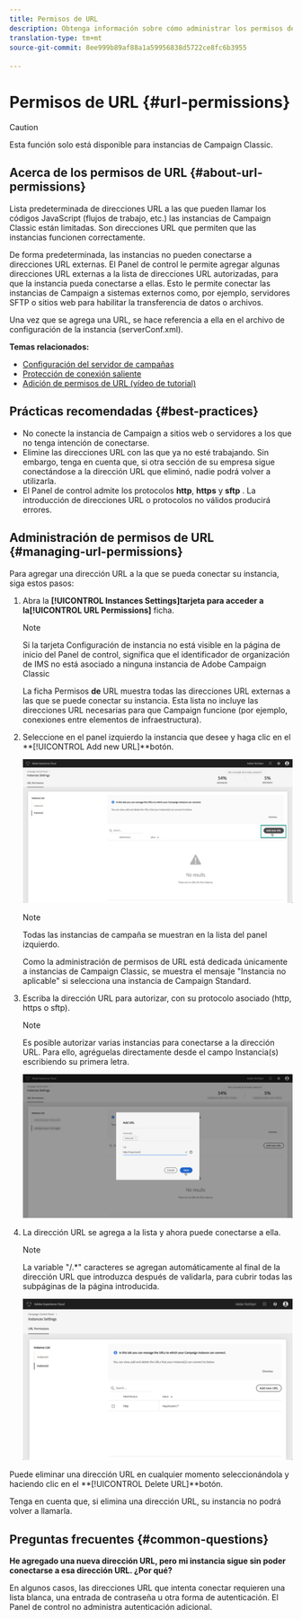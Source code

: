 ```yaml
---
title: Permisos de URL
description: Obtenga información sobre cómo administrar los permisos de URL en el Panel de control
translation-type: tm+mt
source-git-commit: 8ee999b89af88a1a59956838d5722ce8fc6b3955

---
```



# Permisos de URL {#url-permissions}

>[!CAUTION]
>
>Esta función solo está disponible para instancias de Campaign Classic.

## Acerca de los permisos de URL {#about-url-permissions}

Lista predeterminada de direcciones URL a las que pueden llamar los códigos JavaScript (flujos de trabajo, etc.) las instancias de Campaign Classic están limitadas. Son direcciones URL que permiten que las instancias funcionen correctamente.

De forma predeterminada, las instancias no pueden conectarse a direcciones URL externas. El Panel de control le permite agregar algunas direcciones URL externas a la lista de direcciones URL autorizadas, para que la instancia pueda conectarse a ellas. Esto le permite conectar las instancias de Campaign a sistemas externos como, por ejemplo, servidores SFTP o sitios web para habilitar la transferencia de datos o archivos.

Una vez que se agrega una URL, se hace referencia a ella en el archivo de configuración de la instancia (serverConf.xml).

**Temas relacionados:**

* [Configuración del servidor de campañas](https://docs.campaign.adobe.com/doc/AC/en/INS_Additional_configurations_Configuring_Campaign_server.html)
* [Protección de conexión saliente](https://docs.campaign.adobe.com/doc/AC/en/INS_Additional_configurations_Configuring_Campaign_server.html#Outgoing_connection_protection)
* [Adición de permisos de URL (vídeo de tutorial)](https://docs.adobe.com/content/help/en/campaign-learn/campaign-classic-tutorials/administrating/control-panel-acc/adding-url-permissions.html)

## Prácticas recomendadas {#best-practices}

* No conecte la instancia de Campaign a sitios web o servidores a los que no tenga intención de conectarse.
* Elimine las direcciones URL con las que ya no esté trabajando. Sin embargo, tenga en cuenta que, si otra sección de su empresa sigue conectándose a la dirección URL que eliminó, nadie podrá volver a utilizarla.
* El Panel de control admite los protocolos **http**, **https** y **sftp** . La introducción de direcciones URL o protocolos no válidos producirá errores.

## Administración de permisos de URL {#managing-url-permissions}

Para agregar una dirección URL a la que se pueda conectar su instancia, siga estos pasos:

1. Abra la **[!UICONTROL Instances Settings]**tarjeta para acceder a la**[!UICONTROL URL Permissions]** ficha.

   >[!NOTE]
   >
   >Si la tarjeta Configuración de instancia no está visible en la página de inicio del Panel de control, significa que el identificador de organización de IMS no está asociado a ninguna instancia de Adobe Campaign Classic
   >
   >La ficha Permisos <b><span class="uicontrol">de</span></b> URL muestra todas las direcciones URL externas a las que se puede conectar su instancia. Esta lista no incluye las direcciones URL necesarias para que Campaign funcione (por ejemplo, conexiones entre elementos de infraestructura).

1. Seleccione en el panel izquierdo la instancia que desee y haga clic en el **[!UICONTROL Add new URL]**botón.

   ![](assets/add_url1.png)

   >[!NOTE]
   >
   >Todas las instancias de campaña se muestran en la lista del panel izquierdo.
   >
   >Como la administración de permisos de URL está dedicada únicamente a instancias de Campaign Classic, se muestra el mensaje &quot;Instancia no aplicable&quot; si selecciona una instancia de Campaign Standard.

1. Escriba la dirección URL para autorizar, con su protocolo asociado (http, https o sftp).

   >[!NOTE]
   >
   >Es posible autorizar varias instancias para conectarse a la dirección URL. Para ello, agréguelas directamente desde el campo Instancia(s) escribiendo su primera letra.

   ![](assets/add_url2.png)

1. La dirección URL se agrega a la lista y ahora puede conectarse a ella.

   >[!NOTE]
   >
   >La variable &quot;/.*&quot; caracteres se agregan automáticamente al final de la dirección URL que introduzca después de validarla, para cubrir todas las subpáginas de la página introducida.

   ![](assets/add_url_listnew.png)

Puede eliminar una dirección URL en cualquier momento seleccionándola y haciendo clic en el **[!UICONTROL Delete URL]**botón.

Tenga en cuenta que, si elimina una dirección URL, su instancia no podrá volver a llamarla.

## Preguntas frecuentes {#common-questions}

**He agregado una nueva dirección URL, pero mi instancia sigue sin poder conectarse a esa dirección URL. ¿Por qué?**

En algunos casos, las direcciones URL que intenta conectar requieren una lista blanca, una entrada de contraseña u otra forma de autenticación. El Panel de control no administra autenticación adicional.
